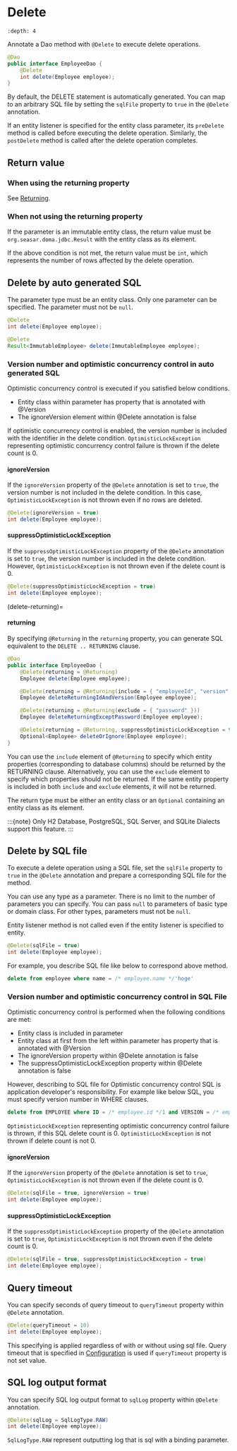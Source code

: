 # Delete

```{contents}
:depth: 4
```

Annotate a Dao method with `@Delete` to execute delete operations.

```java
@Dao
public interface EmployeeDao {
    @Delete
    int delete(Employee employee);
}
```

By default, the DELETE statement is automatically generated.
You can map to an arbitrary SQL file by setting the `sqlFile` property to `true` in the `@Delete` annotation.

If an entity listener is specified for the entity class parameter, its `preDelete` method is called before executing the delete operation.
Similarly, the `postDelete` method is called after the delete operation completes.

## Return value

### When using the returning property

See [Returning](#returning).

### When not using the returning property

If the parameter is an immutable entity class, the return value must be `org.seasar.doma.jdbc.Result` with the entity class as its element.

If the above condition is not met, the return value must be `int`, which represents the number of rows affected by the delete operation.

## Delete by auto generated SQL

The parameter type must be an entity class.
Only one parameter can be specified.
The parameter must not be `null`.

```java
@Delete
int delete(Employee employee);

@Delete
Result<ImmutableEmployee> delete(ImmutableEmployee employee);
```

### Version number and optimistic concurrency control in auto generated SQL

Optimistic concurrency control is executed if you satisfied below conditions.

- Entity class within parameter has property that is annotated with @Version
- The ignoreVersion element within @Delete annotation is false

If optimistic concurrency control is enabled, the version number is included with the identifier in the delete condition.
`OptimisticLockException` representing optimistic concurrency control failure is thrown if the delete count is 0.

#### ignoreVersion

If the `ignoreVersion` property of the `@Delete` annotation is set to `true`, the version number is not included in the delete condition.
In this case, `OptimisticLockException` is not thrown even if no rows are deleted.

```java
@Delete(ignoreVersion = true)
int delete(Employee employee);
```

#### suppressOptimisticLockException

If the `suppressOptimisticLockException` property of the `@Delete` annotation is set to `true`, the version number is included in the delete condition.
However, `OptimisticLockException` is not thrown even if the delete count is 0.

```java
@Delete(suppressOptimisticLockException = true)
int delete(Employee employee);
```

(delete-returning)=

#### returning

By specifying `@Returning` in the `returning` property,
you can generate SQL equivalent to the `DELETE .. RETURNING` clause.

```java
@Dao
public interface EmployeeDao {
    @Delete(returning = @Returning)
    Employee delete(Employee employee);

    @Delete(returning = @Returning(include = { "employeeId", "version" }))
    Employee deleteReturningIdAndVersion(Employee employee);

    @Delete(returning = @Returning(exclude = { "password" }))
    Employee deleteReturningExceptPassword(Employee employee);

    @Delete(returning = @Returning, suppressOptimisticLockException = true)
    Optional<Employee> deleteOrIgnore(Employee employee);
}
```

You can use the `include` element of `@Returning` to specify which entity properties
(corresponding to database columns) should be returned by the RETURNING clause.
Alternatively, you can use the `exclude` element to specify which properties should not be returned.
If the same entity property is included in both `include` and `exclude` elements, it will not be returned.

The return type must be either an entity class
or an `Optional` containing an entity class as its element.

:::{note}
Only H2 Database, PostgreSQL, SQL Server, and SQLite Dialects support this feature.
:::

## Delete by SQL file

To execute a delete operation using a SQL file, set the `sqlFile` property to `true` in the `@Delete` annotation and prepare a corresponding SQL file for the method.

You can use any type as a parameter.
There is no limit to the number of parameters you can specify.
You can pass `null` to parameters of basic type or domain class.
For other types, parameters must not be `null`.

Entity listener method is not called even if the entity listener is specified to entity.

```java
@Delete(sqlFile = true)
int delete(Employee employee);
```

For example, you describe SQL file like below to correspond above method.

```sql
delete from employee where name = /* employee.name */'hoge'
```

### Version number and optimistic concurrency control in SQL File

Optimistic concurrency control is performed when the following conditions are met:

- Entity class is included in parameter
- Entity class at first from the left within parameter has property that is annotated with @Version
- The ignoreVersion property within @Delete annotation is false
- The suppressOptimisticLockException property within @Delete annotation is false

However, describing to SQL file for Optimistic concurrency control SQL is application developer's responsibility.
For example like below SQL, you must specify version number in WHERE clauses.

```sql
delete from EMPLOYEE where ID = /* employee.id */1 and VERSION = /* employee.version */1
```

`OptimisticLockException` representing optimistic concurrency control failure is thrown, if this SQL delete count is 0.
`OptimisticLockException` is not thrown if delete count is not 0.

#### ignoreVersion

If the `ignoreVersion` property of the `@Delete` annotation is set to `true`,
`OptimisticLockException` is not thrown even if the delete count is 0.

```java
@Delete(sqlFile = true, ignoreVersion = true)
int delete(Employee employee);
```

#### suppressOptimisticLockException

If the `suppressOptimisticLockException` property of the `@Delete` annotation is set to `true`,
`OptimisticLockException` is not thrown even if the delete count is 0.

```java
@Delete(sqlFile = true, suppressOptimisticLockException = true)
int delete(Employee employee);
```

## Query timeout

You can specify seconds of query timeout to `queryTimeout` property within `@Delete` annotation.

```java
@Delete(queryTimeout = 10)
int delete(Employee employee);
```

This specifying is applied regardless of with or without using sql file.
Query timeout that is specified in [Configuration](../config.md) is used if `queryTimeout` property is not set value.

## SQL log output format

You can specify SQL log output format to `sqlLog` property within `@Delete` annotation.

```java
@Delete(sqlLog = SqlLogType.RAW)
int delete(Employee employee);
```

`SqlLogType.RAW` represent outputting log that is sql with a binding parameter.
